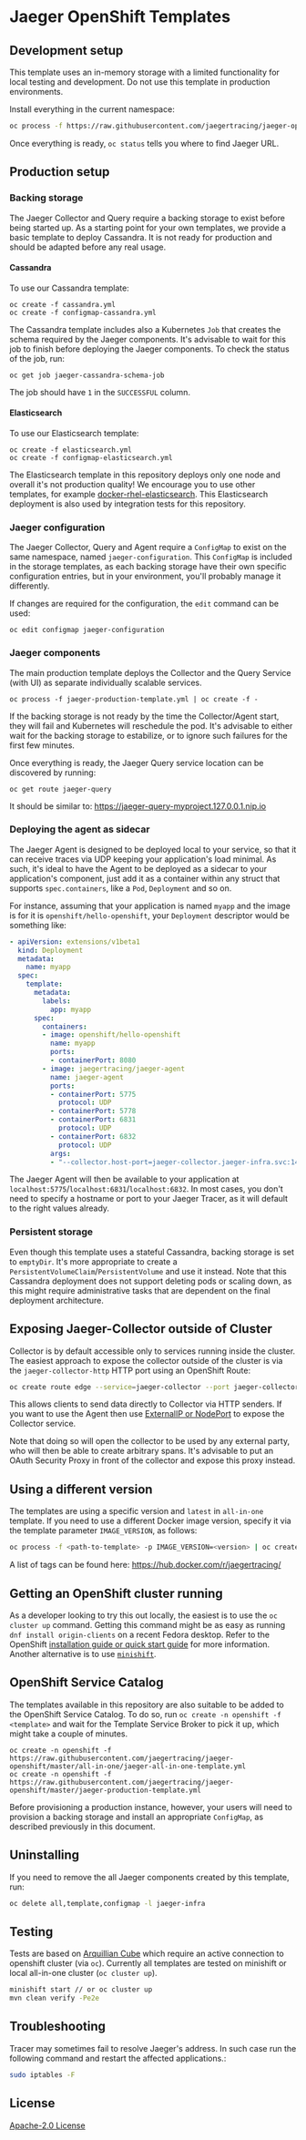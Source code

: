 # Jaeger OpenShift Templates

## Development setup
This template uses an in-memory storage with a limited functionality for local testing and development.
Do not use this template in production environments.

Install everything in the current namespace:
```bash
oc process -f https://raw.githubusercontent.com/jaegertracing/jaeger-openshift/master/all-in-one/jaeger-all-in-one-template.yml | oc create -f -
```

Once everything is ready, `oc status` tells you where to find Jaeger URL.

## Production setup

### Backing storage
The Jaeger Collector and Query require a backing storage to exist before being started up. As a starting point for your own 
templates, we provide a basic template to deploy Cassandra. It is not ready for production and should be adapted before any
real usage.

#### Cassandra
To use our Cassandra template:

    oc create -f cassandra.yml
    oc create -f configmap-cassandra.yml

The Cassandra template includes also a Kubernetes `Job` that creates the schema required by the Jaeger components. It's advisable
to wait for this job to finish before deploying the Jaeger components. To check the status of the job, run:

    oc get job jaeger-cassandra-schema-job

The job should have `1` in the `SUCCESSFUL` column.

#### Elasticsearch
To use our Elasticsearch template:

    oc create -f elasticsearch.yml
    oc create -f configmap-elasticsearch.yml

The Elasticsearch template in this repository deploys only one node and overall it's not production quality!
We encourage you to use other templates, for example [docker-rhel-elasticsearch](https://github.com/RHsyseng/docker-rhel-elasticsearch).
This Elasticsearch deployment is also used by integration tests for this repository.

### Jaeger configuration
The Jaeger Collector, Query and Agent require a `ConfigMap` to exist on the same namespace, named `jaeger-configuration`.
This `ConfigMap` is included in the storage templates, as each backing storage have their own specific configuration entries,
but in your environment, you'll probably manage it differently.

If changes are required for the configuration, the `edit` command can be used:

    oc edit configmap jaeger-configuration

### Jaeger components
The main production template deploys the Collector and the Query Service (with UI) as separate individually scalable services.

    oc process -f jaeger-production-template.yml | oc create -f -

If the backing storage is not ready by the time the Collector/Agent start, they will fail and Kubernetes will reschedule the
pod. It's advisable to either wait for the backing storage to estabilize, or to ignore such failures for the first few minutes.

Once everything is ready, the Jaeger Query service location can be discovered by running:

    oc get route jaeger-query

It should be similar to: https://jaeger-query-myproject.127.0.0.1.nip.io

### Deploying the agent as sidecar
The Jaeger Agent is designed to be deployed local to your service, so that it can receive traces via UDP keeping your
application's load minimal. As such, it's ideal to have the Agent to be deployed as a sidecar to your application's component,
just add it as a container within any struct that supports `spec.containers`, like a `Pod`, `Deployment` and so on.

For instance, assuming that your application is named `myapp` and the image is for it is `openshift/hello-openshift`, your
`Deployment` descriptor would be something like:

```yaml
- apiVersion: extensions/v1beta1
  kind: Deployment
  metadata:
    name: myapp
  spec:
    template:
      metadata:
        labels:
          app: myapp
      spec:
        containers:
        - image: openshift/hello-openshift
          name: myapp
          ports:
          - containerPort: 8080
        - image: jaegertracing/jaeger-agent
          name: jaeger-agent
          ports:
          - containerPort: 5775
            protocol: UDP
          - containerPort: 5778
          - containerPort: 6831
            protocol: UDP
          - containerPort: 6832
            protocol: UDP
          args:
          - "--collector.host-port=jaeger-collector.jaeger-infra.svc:14267"
```

The Jaeger Agent will then be available to your application at `localhost:5775`/`localhost:6831`/`localhost:6832`.
In most cases, you don't need to specify a hostname or port to your Jaeger Tracer, as it will default to the right
values already.

### Persistent storage
Even though this template uses a stateful Cassandra, backing storage is set to `emptyDir`. It's more
appropriate to create a `PersistentVolumeClaim`/`PersistentVolume` and use it instead. Note that this
Cassandra deployment does not support deleting pods or scaling down, as this might require
administrative tasks that are dependent on the final deployment architecture.

## Exposing Jaeger-Collector outside of Cluster
Collector is by default accessible only to services running inside the cluster. 
The easiest approach to expose the collector outside of the cluster is via the `jaeger-collector-http`
HTTP port using an OpenShift Route:

```bash
oc create route edge --service=jaeger-collector --port jaeger-collector-http --insecure-policy=Allow
```

This allows clients to send data directly to Collector via HTTP senders. If you want to use the Agent then use
[ExternalIP or NodePort](https://docs.openshift.com/container-platform/3.3/dev_guide/getting_traffic_into_cluster.html)
to expose the Collector service.

Note that doing so will open the collector to be used by any external party, who will then 
be able to create arbitrary spans. 
It's advisable to put an OAuth Security Proxy in front of the collector and expose this proxy instead.

## Using a different version
The templates are using a specific version and `latest` in `all-in-one` template. If you need to
use a different Docker image version, specify it via the template parameter `IMAGE_VERSION`, as follows:

```bash
oc process -f <path-to-template> -p IMAGE_VERSION=<version> | oc create -n jaeger-infra -f -
```

A list of tags can be found here:
https://hub.docker.com/r/jaegertracing/

## Getting an OpenShift cluster running
As a developer looking to try this out locally, the easiest is to use the `oc cluster up` command. Getting
this command might be as easy as running `dnf install origin-clients` on a recent Fedora desktop. Refer to
the OpenShift [installation guide or quick start guide](https://install.openshift.com/) for more information.
Another alternative is to use [`minishift`](https://github.com/minishift/minishift).

## OpenShift Service Catalog

The templates available in this repository are also suitable to be added to the OpenShift Service Catalog.
To do so, run `oc create -n openshift -f <template>` and wait for the Template Service Broker to pick it up,
which might take a couple of minutes.

```
oc create -n openshift -f https://raw.githubusercontent.com/jaegertracing/jaeger-openshift/master/all-in-one/jaeger-all-in-one-template.yml
oc create -n openshift -f https://raw.githubusercontent.com/jaegertracing/jaeger-openshift/master/jaeger-production-template.yml
```

Before provisioning a production instance, however, your users will need to provision a backing storage and install an appropriate `ConfigMap`, 
as described previously in this document.

## Uninstalling
If you need to remove the all Jaeger components created by this template, run:

```bash
oc delete all,template,configmap -l jaeger-infra
```

## Testing
Tests are based on [Arquillian Cube](http://arquillian.org/arquillian-cube/) which require an active connection to
openshift cluster (via `oc`). Currently all templates are tested on minishift or local all-in-one cluster (`oc cluster
up`).

```bash
minishift start // or oc cluster up
mvn clean verify -Pe2e
```

## Troubleshooting
Tracer may sometimes fail to resolve Jaeger's address. In such case run the following command and restart the affected applications.:
```bash
sudo iptables -F
```

## License
[Apache-2.0 License](./LICENSE)
